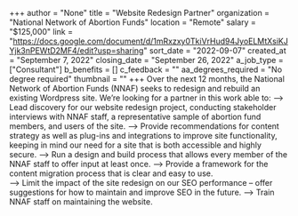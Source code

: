 +++
author = "None"
title = "Website Redesign Partner"
organization = "National Network of Abortion Funds"
location = "Remote"
salary = "$125,000"
link = "https://docs.google.com/document/d/1mRxzxy0TkiVrHud94JyoELMtXsiKJYjk3nPEWtD2MF4/edit?usp=sharing"
sort_date = "2022-09-07"
created_at = "September 7, 2022"
closing_date = "September 26, 2022"
a_job_type = ["Consultant"]
b_benefits = []
c_feedback = ""
aa_degrees_required = "No degree required"
thumbnail = ""
+++
Over the next 12 months, the National Network of Abortion Funds (NNAF) seeks to redesign and rebuild an existing Wordpress site. We’re looking for a partner in this work able to:
--> Lead discovery for our website redesign project, conducting stakeholder interviews with NNAF staff, a representative sample of abortion fund members, and users of the site. 
--> Provide recommendations for content strategy as well as plug-ins and integrations to improve site functionality, keeping in mind our need for a site that is both accessible and highly secure.
--> Run a design and build process that allows every member of the NNAF staff to offer input at least once. 
--> Provide a framework for the content migration process that is clear and easy to use.  
--> Limit the impact of the site redesign on our SEO performance – offer suggestions for how to maintain and improve SEO in the future.
--> Train NNAF staff on maintaining the website. 
